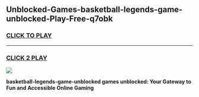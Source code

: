 
## Unblocked-Games-basketball-legends-game-unblocked-Play-Free-q7obk
<h3>
<a href="https://premium76.site?title=basketball-legends-game-unblocked&ref=10A">CLICK TO PLAY</a></h3>
<hr>

<h3>
<a href="https://premium76.site?title=basketball-legends-game-unblocked&ref=10A">CLICK 2 PLAY</a>
  
</h3>

<a href="https://premium76.site?title=basketball-legends-game-unblocked&ref=10A"><img src="https://clearcache.store/games.png"></a>


**basketball-legends-game-unblocked games unblocked: Your Gateway to Fun and Accessible Online Gaming**
